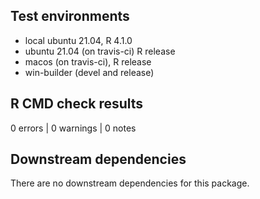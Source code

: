 ## Test environments

- local ubuntu 21.04, R 4.1.0
- ubuntu 21.04 (on travis-ci) R release
- macos (on travis-ci), R release
- win-builder (devel and release)

## R CMD check results

0 errors | 0 warnings | 0 notes

## Downstream dependencies

There are no downstream dependencies for this package.
